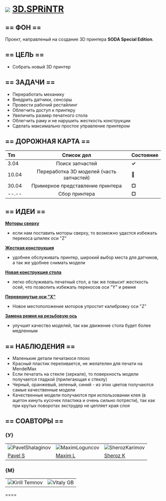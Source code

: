 ![](https://avatars0.githubusercontent.com/u/6559911?s=29) [ 3D.SPRiNTR](https://github.com/soda-io/SPRiNTR)
===

## == ФОН ==

Проект, направленый на создание 3D принтера **SODA Special Edition**. 

## == ЦЕЛЬ ==

- Собрать новый 3D принтер

## == ЗАДАЧИ ==

- Переработать механику
- Внедрить датчики, сенсоры
- Провести рабочий рестайлинг
- Облегчить доступ к принтеру
- Увеличить размер печатного стола
- Облегчить раму и не нарушить жесткость конструкции
- Сделать максимально простое управление принтером

## == ДОРОЖНАЯ КАРТА ==

| Tm  |   Список дел         |  Состояние                   |
|:----|:------------:|--------------------------------------|
| 3.04 |  Поиск запчастей  |   **✓** |
|  10.04 |  Переработка 3D моделей (часть запчастей)  |         **🚩**   |
| 30.04  |  Примерное представление принтера|     **▢** |
| --.-- |   Сбор принтера    |        **▢**    |



## == ИДЕИ ==

[**Моторы сверху**](https://github.com/soda-io/mendel-upgrade/tree/master/Images/Motors)
- если нам поставить моторы сверху, то возможно удастся избежать перекоса шпилек оси "Z"

[**Жесткая конструкция**](https://github.com/soda-io/mendel-upgrade/blob/master/Images/photo.jpg)
- удобнее обслуживать принтер, широкий выбор места для датчиков, а так же удобнее снимать модели

[**Новая конструкция стола**](https://github.com/soda-io/mendel-upgrade/tree/master/Images/New%20Bed)
- легко обслуживать печатный стол, а так же повысит жесткость осей, что позволить избежать перекосов оси "Y" и ремня

[**Перевернутые оси "X"**](https://github.com/soda-io/mendel-upgrade/tree/master/Images/X)
- Новое местоположение моторов упростит калибровку оси "Z"

[**Замена ремня на резьбовую ось**](https://github.com/soda-io/mendel-upgrade/tree/master/Images/New%20Y)
- улучшит качество моделей, так как движение стола будет более медленным

## == НАБЛЮДЕНИЯ ==
- Маленькие детали печатаюся плохо
- Красный пластик переливается, не желателен для печати на MendelMax
- Если печатать на стекле (зеркале), то поверхность модели получается гладкой (прилегающая к стеклу)
- Черный, оранжевый, зеленый, синий - из этих цветов получаются самые качественные модели
- Качественные модели получаются при использовании клея (в ацетон кинуть кусочек пластика и очень сильно потрясти), так как при крутых поворотах экструдер не цепляет края слоя

## == СОАВТОРЫ ==

### {У}

|    |    |    |    
|----|----|----|
|![PavelShalaginov](https://avatars0.githubusercontent.com/u/3833771?s=74) | ![MaximLoguncov](https://avatars2.githubusercontent.com/u/3838734?s=74)|![SherozKarimov](https://avatars0.githubusercontent.com/u/4226210?s=74)  
|[Pavel S](https://github.com/PavelShalaginov)| [Maxim L](https://github.com/MaximLoguncov) | [Sheroz K](https://github.com/SherozKarimov)  

### {M}

|    |    | 
|----|----|
|![Kirill Temnov](https://avatars1.githubusercontent.com/u/147170?s=74)|![Vitaly GB](https://avatars0.githubusercontent.com/u/842476?s=74)

====


